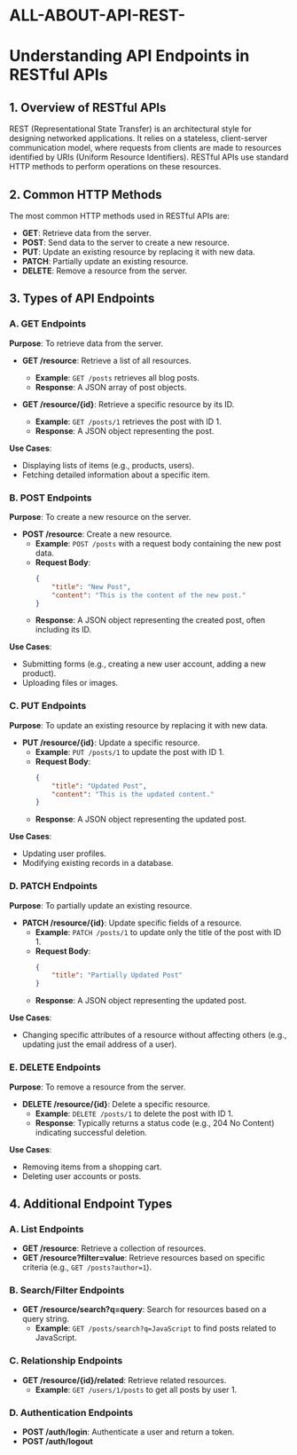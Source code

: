# ALL-ABOUT-API-REST-


# Understanding API Endpoints in RESTful APIs

## 1. Overview of RESTful APIs

REST (Representational State Transfer) is an architectural style for designing networked applications. It relies on a stateless, client-server communication model, where requests from clients are made to resources identified by URIs (Uniform Resource Identifiers). RESTful APIs use standard HTTP methods to perform operations on these resources.

## 2. Common HTTP Methods

The most common HTTP methods used in RESTful APIs are:

- **GET**: Retrieve data from the server.
- **POST**: Send data to the server to create a new resource.
- **PUT**: Update an existing resource by replacing it with new data.
- **PATCH**: Partially update an existing resource.
- **DELETE**: Remove a resource from the server.

## 3. Types of API Endpoints

### A. GET Endpoints

**Purpose**: To retrieve data from the server.

- **GET /resource**: Retrieve a list of all resources.
  - **Example**: `GET /posts` retrieves all blog posts.
  - **Response**: A JSON array of post objects.

- **GET /resource/{id}**: Retrieve a specific resource by its ID.
  - **Example**: `GET /posts/1` retrieves the post with ID 1.
  - **Response**: A JSON object representing the post.

**Use Cases**:
- Displaying lists of items (e.g., products, users).
- Fetching detailed information about a specific item.

### B. POST Endpoints

**Purpose**: To create a new resource on the server.

- **POST /resource**: Create a new resource.
  - **Example**: `POST /posts` with a request body containing the new post data.
  - **Request Body**:
    ```json
    {
        "title": "New Post",
        "content": "This is the content of the new post."
    }
    ```
  - **Response**: A JSON object representing the created post, often including its ID.

**Use Cases**:
- Submitting forms (e.g., creating a new user account, adding a new product).
- Uploading files or images.

### C. PUT Endpoints

**Purpose**: To update an existing resource by replacing it with new data.

- **PUT /resource/{id}**: Update a specific resource.
  - **Example**: `PUT /posts/1` to update the post with ID 1.
  - **Request Body**:
    ```json
    {
        "title": "Updated Post",
        "content": "This is the updated content."
    }
    ```
  - **Response**: A JSON object representing the updated post.

**Use Cases**:
- Updating user profiles.
- Modifying existing records in a database.

### D. PATCH Endpoints

**Purpose**: To partially update an existing resource.

- **PATCH /resource/{id}**: Update specific fields of a resource.
  - **Example**: `PATCH /posts/1` to update only the title of the post with ID 1.
  - **Request Body**:
    ```json
    {
        "title": "Partially Updated Post"
    }
    ```
  - **Response**: A JSON object representing the updated post.

**Use Cases**:
- Changing specific attributes of a resource without affecting others (e.g., updating just the email address of a user).

### E. DELETE Endpoints

**Purpose**: To remove a resource from the server.

- **DELETE /resource/{id}**: Delete a specific resource.
  - **Example**: `DELETE /posts/1` to delete the post with ID 1.
  - **Response**: Typically returns a status code (e.g., 204 No Content) indicating successful deletion.

**Use Cases**:
- Removing items from a shopping cart.
- Deleting user accounts or posts.

## 4. Additional Endpoint Types

### A. List Endpoints

- **GET /resource**: Retrieve a collection of resources.
- **GET /resource?filter=value**: Retrieve resources based on specific criteria (e.g., `GET /posts?author=1`).

### B. Search/Filter Endpoints

- **GET /resource/search?q=query**: Search for resources based on a query string.
  - **Example**: `GET /posts/search?q=JavaScript` to find posts related to JavaScript.

### C. Relationship Endpoints

- **GET /resource/{id}/related**: Retrieve related resources.
  - **Example**: `GET /users/1/posts` to get all posts by user 1.

### D. Authentication Endpoints

- **POST /auth/login**: Authenticate a user and return a token.
- **POST /auth/logout**






